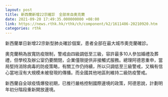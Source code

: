 ```yaml
---
layout: post
title: 新西蘭新增22宗確診　全部來自奧克蘭
date: 2021-09-20 17:49:35.000000000 +08:00
link: https://news.rthk.hk/rthk/ch/component/k2/1611486-20210920.htm
categories: rthk
---
```


新西蘭單日新增22宗新型肺炎確診個案，患者全部在最大城市奧克蘭確診。

奧克蘭稍為放寬防疫限制，警戒由四級調低至三級，容許最多10人參加婚禮及葬禮，但學校及辦公室仍要關閉，企業僅限提供非接觸式服務。總理阿德恩重申，當局堅持消除病毒的防疫策略，有關工作仍持續，所以只調低至三級警戒，又稱有信心當地沒有大規模未被發現的傳播。而全國其他地區則維持二級防疫警戒。

新西蘭自全球疫情爆發初期，已推行嚴格控制國際邊境的政策，阿德恩說，計劃明年初分階段重新開放邊境。
